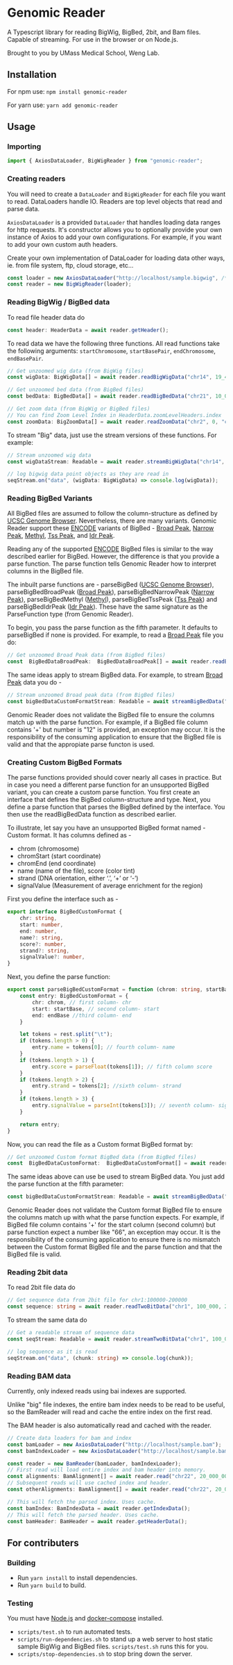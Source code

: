 # Genomic Reader
A Typescript library for reading BigWig, BigBed, 2bit, and Bam files. Capable of streaming.
For use in the browser or on Node.js.

Brought to you by UMass Medical School, Weng Lab.

## Installation

For npm use: `npm install genomic-reader`

For yarn use: `yarn add genomic-reader`

## Usage

### Importing
```typescript
import { AxiosDataLoader, BigWigReader } from "genomic-reader";
```

### Creating readers
You will need to create a `DataLoader` and `BigWigReader` for each file you want to read. DataLoaders handle IO. Readers are top level objects that read and parse data.

`AxiosDataLoader` is a provided `DataLoader` that handles loading data ranges for http requests. It's constructor allows you to optionally provide your own instance of Axios to add your own configurations. For example, if you want to add your own custom auth headers.

Create your own implementation of DataLoader for loading data other ways, 
ie. from file system, ftp, cloud storage, etc...
```typescript
const loader = new AxiosDataLoader("http://localhost/sample.bigwig", /* Optional */ Axios.create());
const reader = new BigWigReader(loader);
```

### Reading BigWig / BigBed data
To read file header data do
```typescript
const header: HeaderData = await reader.getHeader();
```

To read data we have the following three functions. All read functions take the following arguments: `startChromosome`, `startBasePair`, `endChromosome`, `endBasePair`.
```typescript
// Get unzoomed wig data (from BigWig files)
const wigData: BigWigData[] = await reader.readBigWigData("chr14", 19_485_000, "chr14", 20_000_100);

// Get unzoomed bed data (from BigBed files)
const bedData: BigBedData[] = await reader.readBigBedData("chr21", 10_000_000, "chr21", 20_000_000);

// Get zoom data (from BigWig or BigBed files)
// You can find Zoom Level Index in HeaderData.zoomLevelHeaders.index
const zoomData: BigZoomData[] = await reader.readZoomData("chr2", 0, "chr6", 1000, /* Zoom Level Index */ 9);
```

To stream "Big" data, just use the stream versions of these functions. For example:

```typescript
// Stream unzoomed wig data
const wigDataStream: Readable = await reader.streamBigWigData("chr14", 19_485_000, "chr14", 20_000_100);

// log bigwig data point objects as they are read in
seqStream.on("data", (wigData: BigWigData) => console.log(wigData));
```

### Reading BigBed Variants

All BigBed files are assumed to follow the column-structure as defined by [UCSC Genome Browser](http://genome.ucsc.edu/goldenPath/help/bigBed.html). Nevertheless, there are many variants. Genomic Reader support these [ENCODE](https://www.encodeproject.org) variants of BigBed - [Broad Peak](https://github.com/ENCODE-DCC/encValData/blob/master/as/broadPeak.as), [Narrow Peak](https://github.com/ENCODE-DCC/encValData/blob/master/as/narrowPeak.as), [Methyl](https://github.com/ENCODE-DCC/encValData/blob/master/as/bedMethyl.as), [Tss Peak](https://github.com/ENCODE-DCC/encValData/blob/master/as/tss_peak.as), and [Idr Peak](https://github.com/ENCODE-DCC/encValData/blob/master/as/idr_peak.as).

Reading any of the supported [ENCODE](https://www.encodeproject.org) BigBed files is similar to the way described earlier for BigBed. However, the difference is that you provide a parse function. The parse function tells Genomic Reader how to interpret columns in the BigBed file.

The inbuilt parse functions are - parseBigBed ([UCSC Genome Browser](http://genome.ucsc.edu/goldenPath/help/bigBed.html)), parseBigBedBroadPeak ([Broad Peak](https://github.com/ENCODE-DCC/encValData/blob/master/as/broadPeak.as)), parseBigBedNarrowPeak ([Narrow Peak](https://github.com/ENCODE-DCC/encValData/blob/master/as/narrowPeak.as)), parseBigBedMethyl ([Methyl](https://github.com/ENCODE-DCC/encValData/blob/master/as/bedMethyl.as)), parseBigBedTssPeak ([Tss Peak](https://github.com/ENCODE-DCC/encValData/blob/master/as/tss_peak.as)) and parseBigBedIdrPeak ([Idr Peak](https://github.com/ENCODE-DCC/encValData/blob/master/as/idr_peak.as)). These have the same signature as the ParseFunction type (from Genomic Reader).

To begin, you pass the parse function as the fifth parameter. It defaults to parseBigBed if none is provided. For example, to read a [Broad Peak](https://github.com/ENCODE-DCC/encValData/blob/master/as/broadPeak.as) file you do:

```typescript
// Get unzoomed Broad Peak data (from BigBed files)
const  BigBedDataBroadPeak:  BigBedDataBroadPeak[] = await reader.readBigBedData("chr21", 10_000_000, "chr21", 20_000_000, parseBigBedBroadPeak);
```

The same ideas apply to stream BigBed data. For example, to stream [Broad Peak](https://github.com/ENCODE-DCC/encValData/blob/master/as/broadPeak.as) data you do -

```typescript
// Stream unzoomed Broad peak data (from BigBed files)
const bigBedDataCustomFormatStream: Readable = await streamBigBedData("chr14", 19_485_000, "chr14", 20_000_100, parseBigBedBroadPeak);
```

Genomic Reader does not validate the BigBed file to ensure the columns match up with the parse function. For example, if a BigBed file column contains '+' but number is "12" is provided, an exception may occur. It is the responsibility of the consuming application to ensure that the BigBed file is valid and that the appropiate parse functon is used.

### Creating Custom BigBed Formats
The parse functions provided should cover nearly all cases in practice. But in case you need a different parse function for an unsupported BigBed variant, you can create a custom parse function. You first create an interface that defines the BigBed column-structure and type. Next, you define a parse function that parses the BigBed defined by the interface. You then use the readBigBedData function as described earlier.

To illustrate, let say you have an unsupported BigBed format named - Custom format. It has columns defined as -
- chrom (chromosome)
- chromStart (start coordinate)
- chromEnd (end coordinate)
- name (name of the file), score (color tint)
- strand (DNA orientation, either ‘.’, ‘+’ or ‘-’)
- signalValue (Measurement of average enrichment for the region)

First you define the interface such as -

```typescript
export interface BigBedCustomFormat {
    chr: string,
    start: number,
    end: number,
    name?: string,
    score?: number,
    strand?: string,
    signalValue?: number,
}
```

Next, you define the parse function:

```typescript
export const parseBigBedCustomFormat = function (chrom: string, startBase: number, endBase: number, rest: string):  BigBedCustomFormat {
    const entry: BigBedCustomFormat = {
        chr: chrom, // first column- chr
        start: startBase, // second column- start
        end: endBase //third column- end
    }

    let tokens = rest.split("\t");
    if (tokens.length > 0) {
        entry.name = tokens[0]; // fourth column- name
    }
    if (tokens.length > 1) {
        entry.score = parseFloat(tokens[1]); // fifth column score
    }
    if (tokens.length > 2) {
        entry.strand = tokens[2]; //sixth column- strand
    }
    if (tokens.length > 3) {
        entry.signalValue = parseInt(tokens[3]); // seventh column- signalValue
    }

    return entry;
}
```

Now, you can read the file as a Custom format BigBed format by:

```typescript
// Get unzoomed Custom format BigBed data (from BigBed files)
const  BigBedDataCustomFormat:  BigBedDataCustomFormat[] = await reader.readBigBedData("chr21", 10_000_000, "chr21", 20_000_000, parseCustomFormat);
```

The same ideas above can use be used to stream BigBed data. You just add the parse function at the fifth parameter:

```typescript
const bigBedDataCustomFormatStream: Readable = await streamBigBedData("chr14", 19_485_000, "chr14", 20_000_100, parseCustomFormat);
```

Genomic Reader does not validate the Custom format BigBed file to ensure the columns match up with what the parse function expects. For example, if BigBed file column contains '+' for the start column (second column) but parse function expect a number like "66", an exception may occur. It is the responsibility of the consuming application to ensure there is no mismatch between the Custom format BigBed file and the parse function and that the BigBed file is valid.


### Reading 2bit data

To read 2bit file data do
```typescript
// Get sequence data from 2bit file for chr1:100000-200000
const sequence: string = await reader.readTwoBitData("chr1", 100_000, 200_000);
```

To stream the same data do
```typescript
// Get a readable stream of sequence data
const seqStream: Readable = await reader.streamTwoBitData("chr1", 100_000, 200_000, 1024 /* Optional chunk size */);

// log sequence as it is read
seqStream.on("data", (chunk: string) => console.log(chunk));
```

### Reading BAM data
Currently, only indexed reads using bai indexes are supported.

Unlike "big" file indexes, the entire bam index needs to be read to be useful, so the 
BamReader will read and cache the entire index on the first read.

The BAM header is also automatically read and cached with the reader.

```typescript
// Create data loaders for bam and index
const bamLoader = new AxiosDataLoader("http://localhost/sample.bam");
const bamIndexLoader = new AxiosDataLoader("http://localhost/sample.bam.bai");

const reader = new BamReader(bamLoader, bamIndexLoader);
// First read will load entire index and bam header into memory.
const alignments: BamAlignment[] = await reader.read("chr22", 20_000_000, 20_010_000);
// Subsequent reads will use cached index and header.
const otherAlignments: BamAlignment[] = await reader.read("chr22", 20_010_000, 20_020_000);

// This will fetch the parsed index. Uses cache.
const bamIndex: BamIndexData = await reader.getIndexData();
// This will fetch the parsed header. Uses cache.
const bamHeader: BamHeader = await reader.getHeaderData();
```

## For contributers

### Building
* Run `yarn install` to install dependencies.
* Run `yarn build` to build.

### Testing
You must have [Node.js](https://www.npmjs.com/get-npm) and [docker-compose](https://www.docker.com/products/docker-desktop) installed. 
* `scripts/test.sh` to run automated tests.
* `scripts/run-dependencies.sh` to stand up a web server to host static sample BigWig and BigBed files. `scripts/test.sh` runs this for you.
* `scripts/stop-dependencies.sh` to stop bring down the server.